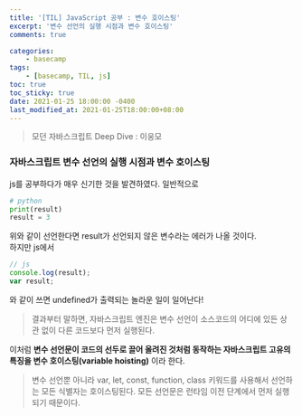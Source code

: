 ```yaml
---
title: '[TIL] JavaScript 공부 : 변수 호이스팅'
excerpt: '변수 선언의 실행 시점과 변수 호이스팅'
comments: true

categories:
    - basecamp
tags:
    - [basecamp, TIL, js]
toc: true
toc_sticky: true
date: 2021-01-25 18:00:00 -0400
last_modified_at: 2021-01-25T18:00:00+08:00
---
```


> 모던 자바스크립트 Deep Dive : 이웅모

### 자바스크립트 변수 선언의 실행 시점과 변수 호이스팅

js를 공부하다가 매우 신기한 것을 발견하였다. 일반적으로

```python
# python
print(result)
result = 3
```

위와 같이 선언한다면 result가 선언되지 않은 변수라는 에러가 나올 것이다.<br>
하지만 js에서

```js
// js
console.log(result);
var result;
```

와 같이 쓰면 undefined가 출력되는 놀라운 일이 일어난다!

> 결과부터 말하면, 자바스크립트 엔진은 변수 선언이 소스코드의 어디에 있든 상관 없이 다른 코드보다 먼저 실행된다.<br>

이처럼 **변수 선언문이 코드의 선두로 끌어 올려진 것처럼 동작하는 자바스크립트 고유의 특징을 변수 호이스팅(variable hoisting)** 이라 한다.

> 변수 선언뿐 아니라 var, let, const, function, class 키워드를 사용해서 선언하는 모든 식별자는 호이스팅된다. 모든 선언문은 런타임 이전 단계에서 먼저 실행되기 때문이다.
